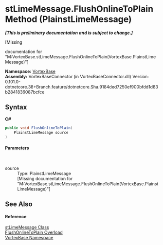 # stLimeMessage.FlushOnlineToPlain Method (PlainstLimeMessage)
 _**\[This is preliminary documentation and is subject to change.\]**_

\[Missing <summary> documentation for "M:VortexBase.stLimeMessage.FlushOnlineToPlain(VortexBase.PlainstLimeMessage)"\]

**Namespace:**&nbsp;<a href="N_VortexBase.md">VortexBase</a><br />**Assembly:**&nbsp;VortexBaseConnector (in VortexBaseConnector.dll) Version: 0.101.0-dotnetcore.38+Branch.feature/dotnetcore.Sha.9184ded7250ef900bfdd1d83b2841836087bcfce

## Syntax

**C#**<br />
``` C#
public void FlushOnlineToPlain(
	PlainstLimeMessage source
)
```


#### Parameters
&nbsp;<dl><dt>source</dt><dd>Type: PlainstLimeMessage<br />\[Missing <param name="source"/> documentation for "M:VortexBase.stLimeMessage.FlushOnlineToPlain(VortexBase.PlainstLimeMessage)"\]</dd></dl>

## See Also


#### Reference
<a href="T_VortexBase_stLimeMessage.md">stLimeMessage Class</a><br /><a href="Overload_VortexBase_stLimeMessage_FlushOnlineToPlain.md">FlushOnlineToPlain Overload</a><br /><a href="N_VortexBase.md">VortexBase Namespace</a><br />